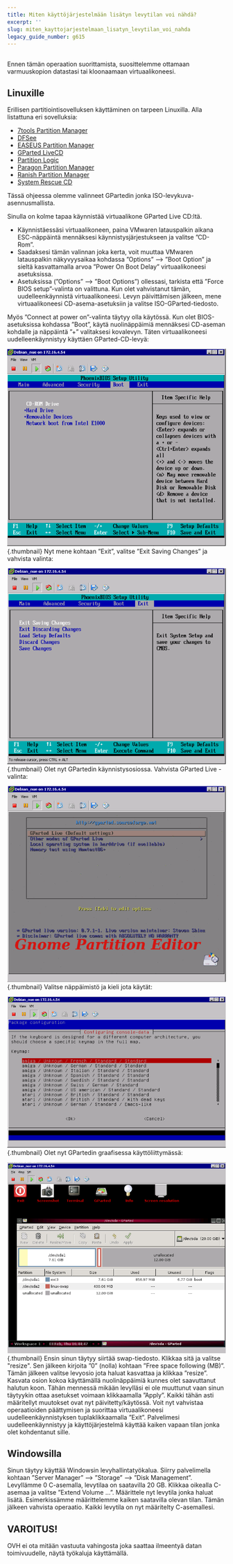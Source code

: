 ```yaml
---
title: Miten käyttöjärjestelmään lisätyn levytilan voi nähdä?
excerpt: ''
slug: miten_kayttojarjestelmaan_lisatyn_levytilan_voi_nahda
legacy_guide_number: g615
---
```



## 
Ennen tämän operaation suorittamista, suosittelemme ottamaan varmuuskopion datastasi tai kloonaamaan virtuaalikoneesi.


## Linuxille
Erillisen partitiointisovelluksen käyttäminen on tarpeen Linuxilla. Alla listattuna eri sovelluksia:


- [7tools Partition Manager](http://www.7tools.com/pm/index.htm)
- [DFSee](http://www.dfsee.com/dfsee/index.php)
- [EASEUS Partition Manager](http://www.partition-tool.com)
- [GParted LiveCD](http://gparted.sourceforge.net/livecd.php)
- [Partition Logic](http://partitionlogic.org.uk)
- [Paragon Partition Manager](http://www.partition-manager.com)
- [Ranish Partition Manager](http://www.ranish.com/part)
- [System Rescue CD](http://www.sysresccd.org/Main_Page)


Tässä ohjeessa olemme valinneet GPartedin jonka ISO-levykuva-asennusmallista.

Sinulla on kolme tapaa käynnistää virtuaalikone GParted Live CD:ltä.

- Käynnistäessäsi virtuaalikoneen, paina VMwaren latauspalkin aikana ESC-näppäintä mennäksesi käynnistysjärjestukseen ja valitse ”CD-Rom”.
- Saadaksesi tämän valinnan joka kerta, voit muuttaa VMwaren latauspalkin näkyvyysaikaa kohdassa ”Options” –> ”Boot Option” ja sieltä kasvattamalla arvoa ”Power On Boot Delay” virtuaalikoneesi asetuksissa.
- Asetuksissa (”Options” –> ”Boot Options”) ollessasi, tarkista että ”Force BIOS setup”-valinta on valittuna. Kun olet vahvistanut tämän, uudelleenkäynnistä virtuaalikoneesi. Levyn päivittämisen jälkeen, mene virtuaalikoneesi CD-asema-asetuksiin ja valitse ISO-GParted-tiedosto.

Myös ”Connect at power on”-valinta täytyy olla käytössä.
Kun olet BIOS-asetuksissa kohdassa ”Boot”, käytä nuolinäppäimiä mennäksesi CD-aseman kohdalle ja näppäintä ”+” valitaksesi kovalevyn. Täten virtuaalikoneesi uudelleenkäynnistyy käyttäen GParted-CD-levyä:

![](images/img_126.jpg){.thumbnail}
Nyt mene kohtaan ”Exit”, valitse ”Exit Saving Changes” ja vahvista valinta:

![](images/img_127.jpg){.thumbnail}
Olet nyt GPartedin käynnistysosiossa. Vahvista GParted Live -valinta:

![](images/img_128.jpg){.thumbnail}
Valitse näppäimistö ja kieli jota käytät:

![](images/img_129.jpg){.thumbnail}
Olet nyt GPartedin graafisessa käyttöliittymässä:

![](images/img_130.jpg){.thumbnail}
Ensin sinun täytyy siirtää swap-tiedosto. Klikkaa sitä ja valitse "resize". Sen jälkeen kirjoita ”0” (nolla) kohtaan ”Free space following (MB)”. Tämän jälkeen valitse levyosio jota haluat kasvattaa ja klikkaa ”resize”. Kasvata osion kokoa käyttämällä nuolinäppäimiä kunnes olet saavuttanut halutun koon.
Tähän mennessä mikään levylläsi ei ole muuttunut vaan sinun täytyykin ottaa asetukset voimaan klikkaamalla ”Apply”. Kaikki tähän asti määritellyt muutokset ovat nyt päivitetty/käytössä.
Voit nyt vahvistaa operaatioiden päättymisen ja suorittaa virtuaalikoneesi uudelleenkäynnistyksen tuplaklikkaamalla ”Exit”.
Palvelimesi uudelleenkäynnistyy ja käyttöjärjestelmä käyttää kaiken vapaan tilan jonka olet kohdentanut sille.


## Windowsilla
Sinun täytyy käyttää Windowsin levyhallintatyökalua. Siirry palvelimella kohtaan ”Server Manager” –> ”Storage” –> ”Disk Management”.
Levyllämme 0 C-asemalla, levytilaa on saatavilla 20 GB. Klikkaa oikealla C-asemaa ja valitse ”Extend Volume ...”.
Määrittele nyt levytila jonka haluat lisätä. Esimerkissämme määrittelemme kaiken saatavilla olevan tilan. Tämän jälkeen vahvista operaatio.
Kaikki levytila on nyt määritelty C-asemallesi.

## VAROITUS!
OVH ei ota mitään vastuuta vahingosta joka saattaa ilmeentyä datan toimivuudelle, näytä työkaluja käyttämällä.

